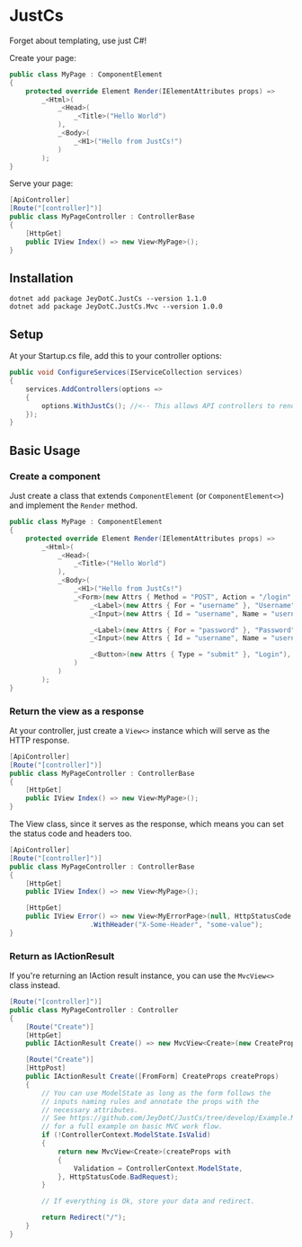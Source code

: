 ﻿# JustCs

Forget about templating, use just C#!

Create your page:

```csharp
public class MyPage : ComponentElement
{
    protected override Element Render(IElementAttributes props) =>
        _<Html>(
            _<Head>(
                _<Title>("Hello World")
            ),
            _<Body>(
                _<H1>("Hello from JustCs!")
            )
        );
}
```

Serve your page:

```csharp
[ApiController]
[Route("[controller]")]
public class MyPageController : ControllerBase
{
    [HttpGet]
    public IView Index() => new View<MyPage>();
}
```

## Installation

```shell
dotnet add package JeyDotC.JustCs --version 1.1.0
dotnet add package JeyDotC.JustCs.Mvc --version 1.0.0
```

## Setup

At your Startup.cs file, add this to your controller options:

```csharp
public void ConfigureServices(IServiceCollection services)
{
    services.AddControllers(options =>
    {
        options.WithJustCs(); //<-- This allows API controllers to render JustCs HTML views.
    });
}
```

## Basic Usage

### Create a component

Just create a class that extends `ComponentElement` (or `ComponentElement<>`) and implement the `Render` method.

```csharp
public class MyPage : ComponentElement
{
    protected override Element Render(IElementAttributes props) =>
        _<Html>(
            _<Head>(
                _<Title>("Hello World")
            ),
            _<Body>(
                _<H1>("Hello from JustCs!")
                _<Form>(new Attrs { Method = "POST", Action = "/login" },
                    _<Label>(new Attrs { For = "username" }, "Username"),
                    _<Input>(new Attrs { Id = "username", Name = "username", Type = "text", Placeholder = "User Name" }),

                    _<Label>(new Attrs { For = "password" }, "Password"),
                    _<Input>(new Attrs { Id = "username", Name = "username", Type = "password" }),

                    _<Button>(new Attrs { Type = "submit" }, "Login"),
                )
            )
        );
}
```

### Return the view as a response

At your controller, just create a `View<>` instance which will serve as the HTTP response.

```csharp
[ApiController]
[Route("[controller]")]
public class MyPageController : ControllerBase
{
    [HttpGet]
    public IView Index() => new View<MyPage>();
}
```

The View class, since it serves as the response, which means you can set the status code and headers too.

```csharp
[ApiController]
[Route("[controller]")]
public class MyPageController : ControllerBase
{
    [HttpGet]
    public IView Index() => new View<MyPage>();

    [HttpGet]
    public IView Error() => new View<MyErrorPage>(null, HttpStatusCode.ServerError)
                    .WithHeader("X-Some-Header", "some-value");
}
```

### Return as IActionResult

If you're returning an IAction result instance, you can use the `MvcView<>` class instead.

```csharp
[Route("[controller]")]
public class MyPageController : Controller
{
    [Route("Create")]
    [HttpGet]
    public IActionResult Create() => new MvcView<Create>(new CreateProps {});

    [Route("Create")]
    [HttpPost]
    public IActionResult Create([FromForm] CreateProps createProps)
    {
        // You can use ModelState as long as the form follows the
        // inputs naming rules and annotate the props with the
        // necessary attributes.
        // See https://github.com/JeyDotC/JustCs/tree/develop/Example.Mvc
        // for a full example on basic MVC work flow.
        if (!ControllerContext.ModelState.IsValid)
        {
            return new MvcView<Create>(createProps with
            {
                Validation = ControllerContext.ModelState,
            }, HttpStatusCode.BadRequest);
        }

        // If everything is Ok, store your data and redirect.

        return Redirect("/");
    }
}
```